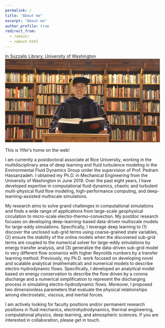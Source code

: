 ```yaml
---
permalink: /
title: "About me"
excerpt: "About me"
author_profile: true
redirect_from: 
  - /about/
  - /about.html
---
```


In Suzzallo Library, University of Washington 
<br/><img src='/images/library.JPG'>


This is Yifei's home on the web!

I am currently a postdoctoral associate at Rice University, working in the multidisciplinary area of deep learning and fluid turbulence modeling in the Environmental Fluid Dynamics Group under the supervision of Prof. Pedram Hassanzadeh. I obtained my Ph.D. in Mechanical Engineering from the University of Washington in June 2019. Over the past eight years, I have developed expertise in computational fluid dynamics, chaotic and turbulent multi-physical fluid flow modeling, high-performance computing, and deep-learning-assisted multiscale simulations. 

My research aims to solve grand challenges in computational simulations and finds a wide range of applications from large-scale geophysical circulation to micro-scale electro-thermo-convection. My postdoc research focuses on developing deep-learning-based data-driven multiscale models for large-eddy simulations. Specifically, I leverage deep learning to (1) discover the unclosed sub-grid terms using coarse-grained state variables, (2) ensure the stability of the online models when the discovered sub-grid terms are coupled to the numerical solver for large-eddy simulations by energy transfer analysis, and (3) generalize the data-driven sub-grid model to very different flow scenarios with higher Reynolds numbers by a transfer learning method. Previously, my Ph.D. work focused on developing novel and scalable analytical (mathematical) and numerical models to describe electro-hydrodynamic flows. Specifically, I developed an analytical model based on energy conservation to describe the flow driven by a corona discharge and a numerical simplification to represent the discharging process in simulating electro-hydrodynamic flows. Moreover, I proposed two dimensionless parameters that evaluate the physical relationships among electrostatic, viscous, and inertial forces.

I am actively looking for faculty positions and/or permanent research positions in fluid mechanics, electrohydrodynamics, thermal engineering, computational physics, deep learning, and atmospheric sciences. If you are interested in collaboration, please get in touch.
